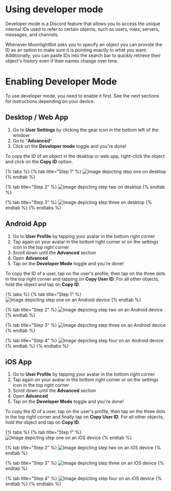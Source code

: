 # Using developer mode

Developer mode is a Discord feature that allows you to access the unique internal IDs used to refer to certain objects, such as users, roles, servers, messages, and channels.

Whenever MoonlightBot asks you to specify an object you can provide the ID as an option to make sure it is pointing exactly to what you want. Additionally, you can paste IDs into the search bar to quickly retrieve their object's history even if their names change over time.

# Enabling Developer Mode

To use developer mode, you need to enable it first. See the next sections for instructions depending on your device.

## Desktop / Web App

1. Go to **User Settings** by clicking the gear icon in the bottom left of the window
2. Go to "**Advanced**"
3. Click on the **Developer mode** toggle and you're done!

To copy the ID of an object in the desktop or web app, right-click the object and click on the **Copy ID** option.

{% tabs %}
{% tab title="Step 1" %}
![Image depicting step one on desktop](</.gitbook/assets/dev-mode/desktop/StepOne.png>)
{% endtab %}

{% tab title="Step 2" %}
![Image depicting step two on desktop](</.gitbook/assets/dev-mode/desktop/StepTwo.png>)
{% endtab %}

{% tab title="Step 3" %}
![Image depicting step three on desktop](</.gitbook/assets/dev-mode/desktop/StepThree.png>)
{% endtab %}
{% endtabs %}

## Android App

1. Go to **User Profile** by tapping your avatar in the bottom right corner
2. Tap again on your avatar in the bottom right corner or on the settings icon in the top right corner
3. Scroll down until the **Advanced** section
4. Open **Advanced**
5. Tap on the **Developer Mode** toggle and you're done!

To copy the ID of a user, tap on the user's profile, then tap on the three dots in the top right corner and tapping on **Copy User ID**.
For all other objects, hold the object and tap on **Copy ID**.

{% tabs %}
{% tab title="Step 1" %}
![Image depicting step one on an Android device](</.gitbook/assets/dev-mode/android/StepOne.png>)
{% endtab %}

{% tab title="Step 2" %}
![Image depicting step two on an Android device](</.gitbook/assets/dev-mode/android/StepTwo.png>)
{% endtab %}

{% tab title="Step 3" %}
![Image depicting step three on an Android device](</.gitbook/assets/dev-mode/android/StepThree.png>)
{% endtab %}

{% tab title="Step 4" %}
![Image depicting step four on an Android device](</.gitbook/assets/dev-mode/android/StepFour.png>)
{% endtab %}
{% endtabs %}

## iOS App

1. Go to **User Profile** by tapping your avatar in the bottom right corner
2. Tap again on your avatar in the bottom right corner or on the settings icon in the top right corner
3. Scroll down until the **Advanced** section
4. Open **Advanced**
5. Tap on the **Developer Mode** toggle and you're done!

To copy the ID of a user, tap on the user's profile, then tap on the three dots in the top right corner and finally tap on **Copy User ID**.
For all other objects, hold the object and tap on **Copy ID**.

{% tabs %}
{% tab title="Step 1" %}
![Image depicting step one on an iOS device](</.gitbook/assets/dev-mode/ios/step_one.png>)
{% endtab %}

{% tab title="Step 2" %}
![Image depicting step two on an iOS device](</.gitbook/assets/dev-mode/ios/step_two.png>)
{% endtab %}

{% tab title="Step 3" %}
![Image depicting step three on an iOS device](</.gitbook/assets/dev-mode/ios/step_three.png>)
{% endtab %}

{% tab title="Step 4" %}
![Image depicting step four on an iOS device](</.gitbook/assets/dev-mode/ios/step_four.png>)
{% endtab %}
{% endtabs %}